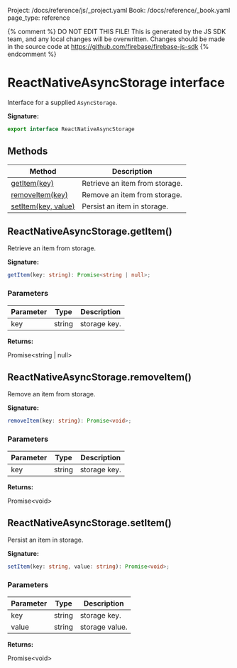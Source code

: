 Project: /docs/reference/js/_project.yaml
Book: /docs/reference/_book.yaml
page_type: reference

{% comment %}
DO NOT EDIT THIS FILE!
This is generated by the JS SDK team, and any local changes will be
overwritten. Changes should be made in the source code at
https://github.com/firebase/firebase-js-sdk
{% endcomment %}

# ReactNativeAsyncStorage interface
Interface for a supplied `AsyncStorage`<!-- -->.

<b>Signature:</b>

```typescript
export interface ReactNativeAsyncStorage 
```

## Methods

|  Method | Description |
|  --- | --- |
|  [getItem(key)](./auth.reactnativeasyncstorage.md#reactnativeasyncstoragegetitem) | Retrieve an item from storage. |
|  [removeItem(key)](./auth.reactnativeasyncstorage.md#reactnativeasyncstorageremoveitem) | Remove an item from storage. |
|  [setItem(key, value)](./auth.reactnativeasyncstorage.md#reactnativeasyncstoragesetitem) | Persist an item in storage. |

## ReactNativeAsyncStorage.getItem()

Retrieve an item from storage.

<b>Signature:</b>

```typescript
getItem(key: string): Promise<string | null>;
```

### Parameters

|  Parameter | Type | Description |
|  --- | --- | --- |
|  key | string | storage key. |

<b>Returns:</b>

Promise&lt;string \| null&gt;

## ReactNativeAsyncStorage.removeItem()

Remove an item from storage.

<b>Signature:</b>

```typescript
removeItem(key: string): Promise<void>;
```

### Parameters

|  Parameter | Type | Description |
|  --- | --- | --- |
|  key | string | storage key. |

<b>Returns:</b>

Promise&lt;void&gt;

## ReactNativeAsyncStorage.setItem()

Persist an item in storage.

<b>Signature:</b>

```typescript
setItem(key: string, value: string): Promise<void>;
```

### Parameters

|  Parameter | Type | Description |
|  --- | --- | --- |
|  key | string | storage key. |
|  value | string | storage value. |

<b>Returns:</b>

Promise&lt;void&gt;

